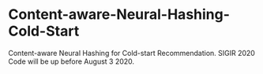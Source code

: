 # Content-aware-Neural-Hashing-Cold-Start
Content-aware Neural Hashing for Cold-start Recommendation. SIGIR 2020 <br>
Code will be up before August 3 2020.

